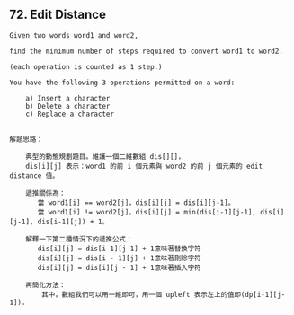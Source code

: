 ## 72\. Edit Distance

    Given two words word1 and word2, 
    
    find the minimum number of steps required to convert word1 to word2. 
    
    (each operation is counted as 1 step.)
    
    You have the following 3 operations permitted on a word:
    
        a) Insert a character
        b) Delete a character
        c) Replace a character
        

    解題思路：
    
        典型的動態規劃題目。維護一個二維數組 dis[][]，
        dis[i][j] 表示：word1 的前 i 個元素與 word2 的前 j 個元素的 edit distance 值。
        
        遞推關係為：
           當 word1[i] == word2[j]，dis[i][j] = dis[i][j-1]。
           當 word1[i] != word2[j]，dis[i][j] = min(dis[i-1][j-1], dis[i][j-1], dis[i-1][j]) + 1。
            
        解釋一下第二種情況下的遞推公式：
           dis[i][j] = dis[i-1][j-1] + 1意味著替換字符
           dis[i][j] = dis[i - 1][j] + 1意味著刪除字符 
           dis[i][j] = dis[i][j - 1] + 1意味著插入字符
              
        再簡化方法：
            其中，數組我們可以用一維即可，用一個 upleft 表示左上的值即(dp[i-1][j-1]).
